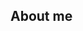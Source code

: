 ## About me

<!--
**arunovoferdouse315/arunovoferdouse315** is a ✨ _special_ ✨ repository because its `README.md` (this file) appears on your GitHub profile.

I am a Arunovo Ferdouse,
A highschool student,
Linve in Bangladesh,
Currently learning about programming.

For now,  That's all about me

Contact - arunovoadro@gmail.com
Replit - https://replit.com/@ArunovoFerdous

